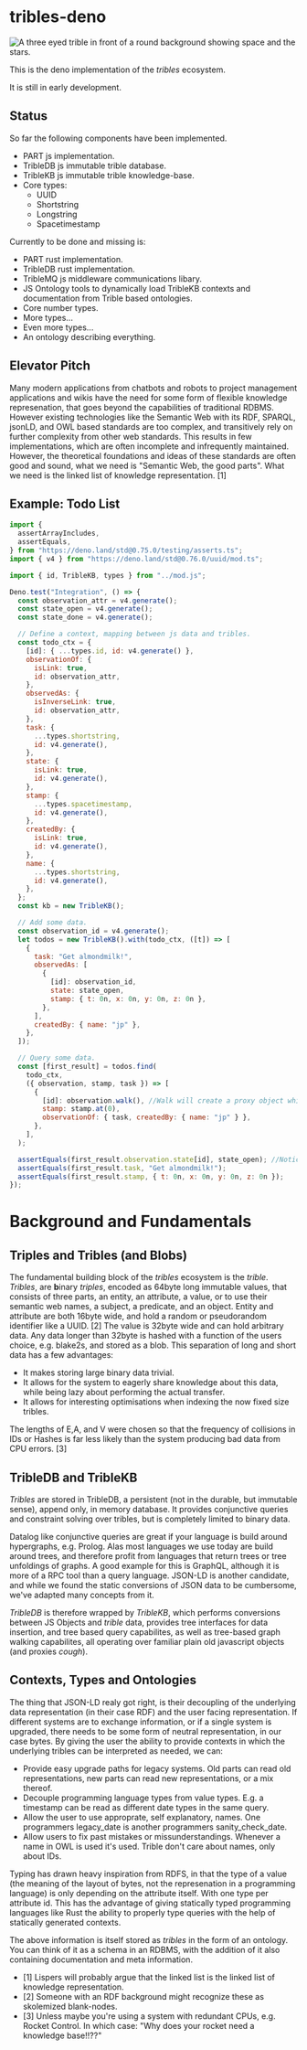 # tribles-deno
![A three eyed trible in front of a round background showing space and the stars.](./trible.svg)

This is the deno implementation of the _tribles_ ecosystem.

It is still in early development.

## Status
So far the following components have been implemented.

- PART js implementation.
- TribleDB js immutable trible database.
- TribleKB js immutable trible knowledge-base.
- Core types:
  - UUID
  - Shortstring
  - Longstring
  - Spacetimestamp

Currently to be done and missing is:

- PART rust implementation.
- TribleDB rust implementation.
- TribleMQ js middleware communications libary.
- JS Ontology tools to dynamically load TribleKB contexts and documentation from Trible based ontologies.
- Core number types.
- More types...
- Even more types...
- An ontology describing everything.


## Elevator Pitch
Many modern applications from chatbots and robots to project management applications and wikis
have the need for some form of flexible knowledge represenation, that goes beyond the capabilities of traditional RDBMS.
However existing technologies like the Semantic Web with its RDF, SPARQL, jsonLD, and OWL based standards are too complex,
and transitively rely on further complexity from other web standards.
This results in few implementations, which are often incomplete and infrequently maintained.
However, the theoretical foundations and ideas of these standards are often good and sound,
what we need is "Semantic Web, the good parts".
What we need is the linked list of knowledge representation. [1]


## Example: Todo List
```javascript
import {
  assertArrayIncludes,
  assertEquals,
} from "https://deno.land/std@0.75.0/testing/asserts.ts";
import { v4 } from "https://deno.land/std@0.76.0/uuid/mod.ts";

import { id, TribleKB, types } from "../mod.js";

Deno.test("Integration", () => {
  const observation_attr = v4.generate();
  const state_open = v4.generate();
  const state_done = v4.generate();

  // Define a context, mapping between js data and tribles.
  const todo_ctx = {
    [id]: { ...types.id, id: v4.generate() },
    observationOf: {
      isLink: true,
      id: observation_attr,
    },
    observedAs: {
      isInverseLink: true,
      id: observation_attr,
    },
    task: {
      ...types.shortstring,
      id: v4.generate(),
    },
    state: {
      isLink: true,
      id: v4.generate(),
    },
    stamp: {
      ...types.spacetimestamp,
      id: v4.generate(),
    },
    createdBy: {
      isLink: true,
      id: v4.generate(),
    },
    name: {
      ...types.shortstring,
      id: v4.generate(),
    },
  };
  const kb = new TribleKB();

  // Add some data.
  const observation_id = v4.generate();
  let todos = new TribleKB().with(todo_ctx, ([t]) => [
    {
      task: "Get almondmilk!",
      observedAs: [
        {
          [id]: observation_id,
          state: state_open,
          stamp: { t: 0n, x: 0n, y: 0n, z: 0n },
        },
      ],
      createdBy: { name: "jp" },
    },
  ]);

  // Query some data.
  const [first_result] = todos.find(
    todo_ctx,
    ({ observation, stamp, task }) => [
      {
        [id]: observation.walk(), //Walk will create a proxy object which allows us to navigate the graph as a JS tree.
        stamp: stamp.at(0),
        observationOf: { task, createdBy: { name: "jp" } },
      },
    ],
  );

  assertEquals(first_result.observation.state[id], state_open); //Notice the walk() in action.
  assertEquals(first_result.task, "Get almondmilk!");
  assertEquals(first_result.stamp, { t: 0n, x: 0n, y: 0n, z: 0n });
});
```

# Background and Fundamentals
## Triples and Tribles (and Blobs)
The fundamental building block of the _tribles_ ecosystem is the _trible_.
_Tribles_, are **b**inary _triples_, encoded as 64byte long immutable values, that consists of three parts, an entity, an attribute, a value,
or to use their semantic web names, a subject, a predicate, and an object.
Entity and attribute are both 16byte wide, and hold a random or pseudorandom identifier like a UUID. [2]
The value is 32byte wide and can hold arbitrary data.
Any data longer than 32byte is hashed with a function of the users choice, e.g. blake2s, and stored as a blob.
This separation of long and short data has a few advantages:
  - It makes storing large binary data trivial.
  - It allows for the system to eagerly share knowledge about this data, while being lazy about performing the actual transfer.
  - It allows for interesting optimisations when indexing the now fixed size tribles.

The lengths of E,A, and V were chosen so that the frequency of collisions in IDs or Hashes
is far less likely than the system producing bad data from CPU errors. [3]

## TribleDB and TribleKB
_Tribles_ are stored in TribleDB, a persistent (not in the durable, but immutable sense), append only, in memory database.
It provides conjunctive queries and constraint solving over tribles, but is completely limited to binary data.

Datalog like conjunctive queries are great if your language is build around hypergraphs, e.g. Prolog.
Alas most languages we use today are build around trees, and therefore profit from languages that return trees or tree unfoldings of graphs.
A good example for this is GraphQL, although it is more of a RPC tool than a query language.
JSON-LD is another candidate, and while we found the static conversions of JSON data to be cumbersome,
we've adapted many concepts from it.

_TribleDB_ is therefore wrapped by _TribleKB_, which performs conversions between JS Objects and _trible_ data,
provides tree interfaces for data insertion, and tree based query capabilites, as well as tree-based graph walking capabilites,
all operating over familiar plain old javascript objects (and proxies *cough*).

## Contexts, Types and Ontologies
The thing that JSON-LD realy got right, is their decoupling of the underlying data representation (in their case RDF)
and the user facing representation.
If different systems are to exchange information, or if a single system is upgraded, there needs to be some form of neutral representation, in our case bytes.
By giving the user the ability to provide contexts in which the underlying tribles can be interpreted as needed, we can:
- Provide easy upgrade paths for legacy systems. Old parts can read old representations, new parts can read new representations, or a mix thereof.
- Decouple programming language types from value types. E.g. a timestamp can be read as different date types in the same query.
- Allow the user to use approprate, self explanatory, names. One programmers legacy\_date is another programmers sanity\_check\_date.
- Allow users to fix past mistakes or missunderstandings. Whenever a name in OWL is used it's used. Trible don't care about names, only about IDs.

Typing has drawn heavy inspiration from RDFS, in that the type of a value (the meaning of the layout of bytes, not the represenation in a programming language)
is only depending on the attribute itself. With one type per attribute id.
This has the advantage of giving statically typed programming languages like Rust
the ability to properly type queries with the help of statically generated contexts.

The above information is itself stored as _tribles_ in the form of an ontology.
You can think of it as a schema in an RDBMS, with the addition of it also containing documentation and meta information.

- [1] Lispers will probably argue that the linked list is the linked list of knowledge representation.
- [2] Someone with an RDF background might recognize these as skolemized blank-nodes.
- [3] Unless maybe you're using a system with redundant CPUs, e.g. Rocket Control. In which case: "Why does your rocket need a knowledge base!!??"
